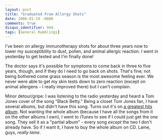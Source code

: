 ```yaml
---
layout: post
title: "Graduated From Allergy Shots"
date: 2006-01-19 -0800
comments: true
disqus_identifier: 944
tags: [General Ramblings]
---
```

I've been on allergy immunotherapy shots for about three years now to
lower my susceptibility to dust, pollen, and animal allergic reaction. I
went in yesterday to get tested and I'm finally done!

 The doctor says it's possible for symptoms to come back in three to
five years, though, and if they do I need to go back on shots. That's
fine; not being bothered come grass season is the most awesome feeling
ever. We never were able to get my skin tests down to zero reaction
(except on animal allergens - I really improved there) but I can't
complain.

 Minor detour/gripe: I was listening to the radio yesterday and heard a
Tom Jones cover of the song "Black Betty." Being a closet Tom Jones fan,
I have several albums, but didn't have this song. Turns out it's on [a
greatest hits
album](http://www.amazon.com/exec/obidos/ASIN/B0000DD55G/mhsvortex). Not
wanting the whole album (because I have all the songs from it on the
other albums I own), I went to iTunes to see if I could just get the one
song. They sell it as a "partial album" - every song *except* the two I
don't already have. So if I want it, I have to buy the whole album on
CD. Lame, guys, *really lame*.
